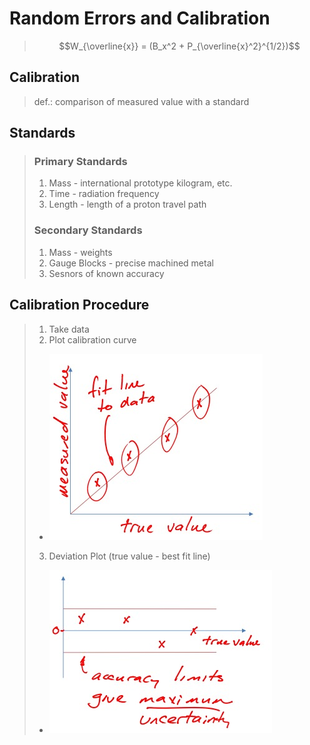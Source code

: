 
# Random Errors and Calibration

> $$W_{\overline{x}} = (B_x^2 + P_{\overline{x}^2}^{1/2})$$

## Calibration
> def.: comparison of measured value with a standard

## Standards
> ### Primary Standards
> 1. Mass - international prototype kilogram, etc.
> 2. Time - radiation frequency
> 3. Length - length of a proton travel path
> 
> ### Secondary Standards
> 1. Mass - weights
> 2. Gauge Blocks - precise machined metal
> 3. Sesnors of known accuracy

## Calibration Procedure
> 1. Take data
> 2. Plot calibration curve  
>  - ![](./res/lecture21-1.jpg)  
> 3. Deviation Plot (true value - best fit line)
>  - ![](./res/lecture21-2.jpg)